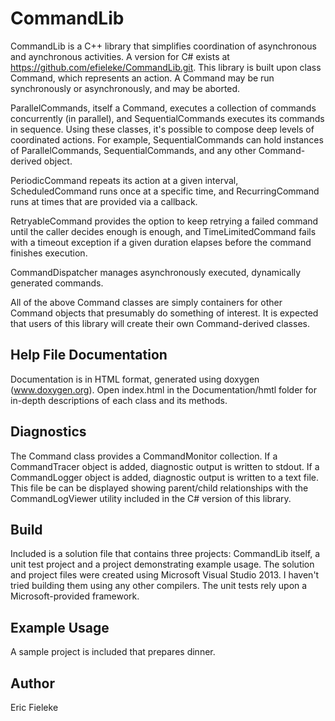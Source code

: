 CommandLib
=========

CommandLib is a C++ library that simplifies coordination of asynchronous and aynchronous activities. A version for C# exists at https://github.com/efieleke/CommandLib.git. This library is built upon class Command, which represents an action. A Command may be run synchronously or asynchronously, and may be aborted.

ParallelCommands, itself a Command, executes a collection of commands concurrently (in parallel), and SequentialCommands executes its commands in sequence. Using these classes, it's possible to compose deep levels of coordinated actions. For example, SequentialCommands can hold instances of ParallelCommands, SequentialCommands, and any other Command-derived object.

PeriodicCommand repeats its action at a given interval, ScheduledCommand runs once at a specific time, and RecurringCommand runs at times that are provided via a callback.

RetryableCommand provides the option to keep retrying a failed command until the caller decides enough is enough, and TimeLimitedCommand fails with a timeout exception if a given duration elapses before the command finishes execution.

CommandDispatcher manages asynchronously executed, dynamically generated commands.

All of the above Command classes are simply containers for other Command objects that presumably do something of interest. It is expected that users of this library will create their own Command-derived classes.

Help File Documentation
----
Documentation is in HTML format, generated using doxygen (www.doxygen.org). Open index.html in the Documentation/hmtl folder for in-depth descriptions of each class and its methods.

Diagnostics
----
The Command class provides a CommandMonitor collection. If a CommandTracer object is added, diagnostic output is written to stdout. If a CommandLogger object is added, diagnostic output is written to a text file. This file be can be displayed showing parent/child relationships with the CommandLogViewer utility included in the C# version of this library.

Build
----
Included is a solution file that contains three projects: CommandLib itself, a unit test project and a project demonstrating example usage. The solution and project files were created using Microsoft Visual Studio 2013. I haven't tried building them using any other compilers. The unit tests rely upon a Microsoft-provided framework.

Example Usage
----
A sample project is included that prepares dinner.

Author
----
Eric Fieleke
